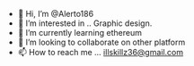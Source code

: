 - 👋 Hi, I’m @Alerto186
- 👀 I’m interested in .. Graphic design.
- 🌱 I’m currently learning ethereum
- 💞️ I’m looking to collaborate on other platform
- 📫 How to reach me ... illskillz36@gmail.com

<!---
Alerto186/Alerto186 is a ✨ special ✨ repository because its `README.md` (this file) appears on your GitHub profile.
You can click the Preview link to take a look at your changes.
--->
